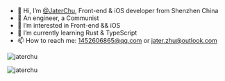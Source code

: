 - 👋 Hi, I’m [@JaterChu](https://github.com/Jater0), Front-end & iOS developer from Shenzhen China
- 👷 An engineer, a Communist
- 👀 I’m interested in Front-end && iOS
- 🌱 I’m currently learning Rust & TypeScript
- 📫 How to reach me: 1452606865@qq.com or jater.zhu@outlook.com
<p><img align="center" src="https://github-readme-stats.vercel.app/api/top-langs?username=jater0&show_icons=true&theme=dark&hide_border=true&locale=en&layout=compact" alt="jaterchu" /></p>
<p><img align="center" src="https://github-readme-streak-stats.herokuapp.com/?user=jater0&theme=dark&hide_border=true" alt="jaterchu"/></p>
